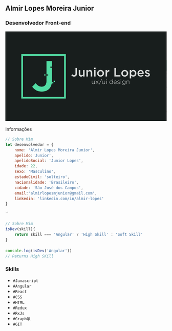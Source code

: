 ## Almir Lopes Moreira Junior
### Desenvolvedor Front-end

![Logo Marca](https://github.com/juniorlopes001/avaliacao-github-almir/blob/master/logo.png?raw=true)

Informações
```javascript
// Sobre Mim
let desenvolvedor = {
    nome: 'Almir Lopes Moreira Junior',
    apelido:'Junior',
    apelidoSocial: 'Junior Lopes',
    idade: 22,
    sexo: 'Masculino',
    estadoCivil: 'solteiro',
    nacionalidade: 'Brasileiro',
    cidade: 'São José dos Campos',
    email:'almirlopesmjunior@gmail.com',
    linkedin: 'linkedin.com/in/almir-lopes'
}
```
``

```javascript
// Sobre Mim
isDev(skill){
    return skill === 'Angular' ? 'High Skill' : 'Soft Skill'
}

console.log(isDev('Angular'))
// Returns High SKill
```

### Skills

- `#Javascript`
- `#Angular`
- `#React`
- `#CSS`
- `#HTML`
- `#Redux`
- `#RxJs`
- `#GraphQL`
- `#GIT`

